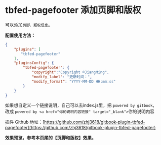 # tbfed-pagefooter 添加页脚和版权



可以添加`页脚，版权信息`。

**配置使用方法：**

```json
{
    "plugins": [
       "tbfed-pagefooter"
    ],
    "pluginsConfig": {
        "tbfed-pagefooter": {
            "copyright":"Copyright ©JiangMing",
            "modify_label": "更新时间：",
            "modify_format": "YYYY-MM-DD HH:mm:ss"
        }
    }
}
```


如果想自定义一个链接说明，自己可以去index.js里，把 `powered by gitbook`，改成
`powered by <a href="你的说明内容链接" target="_blank">`你的说明内容</a>

插件 Github 地址：[https://github.com/zhj3618/gitbook-plugin-tbfed-pagefooter](https://github.com/zhj3618/gitbook-plugin-tbfed-pagefooter)



**效果预览，参考本页尾的【页脚和版权】效果。**













<!-- ex_nonav -->
<!-- ex_nolevel -->